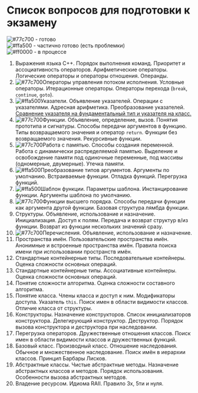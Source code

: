 # Список вопросов для подготовки к экзамену

![#77c700](https://placehold.co/15x15/77c700/77c700.png) - готово  
![#ffa500](https://placehold.co/15x15/ffa500/ffa500.png) - частично готово (есть проблемки)  
![#ff0000](https://placehold.co/15x15/ff0000/ff0000.png) - в процессе  

1. Выражения языка С++. Порядок выполнения команд. Приоритет и ассоциативность операторов. Арифметические операторы. Логические операторы и операторы отношения. Операнды.
2. ![#77c700](https://placehold.co/15x15/77c700/77c700.png)Операторы управления потоком исполнения. Условные операторы. Итерационные операторы. Операторы перехода (`break`, `continue`, `goto`).
3. ![#ffa500](https://placehold.co/15x15/ffa500/ffa500.png)Указатели. Объявление указателей. Операции с указателями. Адресная арифметика. Преобразование указателей. <u>Сравнение указателя на фундаментальный тип и указателя на класс.</u> 
4. ![#77c700](https://placehold.co/15x15/77c700/77c700.png)Функции. Объявление, определение, вызов. Понятия прототипа и сигнатуры. Способы передачи аргументов в функцию. Типы возвращаемого значения и оператор `return`. Функции без возвращаемого значения. Рекурсивные функции.
5. ![#77c700](https://placehold.co/15x15/77c700/77c700.png)Работа с памятью. Способы создания переменной. Работа с динамически распределяемой памятью. Выделение и освобождение памяти под одиночные переменные, под массивы (одномерные, двумерные). Утечка памяти.
6. ![#ffa500](https://placehold.co/15x15/ffa500/ffa500.png)Преобразование типов аргументов. Аргументы по умолчанию. Встраиваемые функции. Отладка функций. Перегрузка функций.
7. ![#ffa500](https://placehold.co/15x15/ffa500/ffa500.png)Шаблон функции. Параметры шаблона. Инстанцирование функции. Аргументы шаблона по умолчанию.
8. ![#77c700](https://placehold.co/15x15/77c700/77c700.png)Функции высшего порядка. Способы передачи функции как аргумента другой функции. Базовая структура лямбда функции.
9. Структуры. Объявление, использование и назначение. Инициализация. Доступ к полям. Передача и возврат структур в/из функции. Возврат из функции нескольких значений сразу.
10. ![#77c700](https://placehold.co/15x15/77c700/77c700.png)Перечисления. Объявление, использование и назначение.
11. Пространства имён. Пользовательские пространства имён. Анонимные и встроенные пространства имён. Правила поиска имени при использовании пространств имён.
12. Стандартные контейнерные типы. Последовательные контейнеры. Оценка сложности основных операций.
13. Стандартные контейнерные типы. Ассоциативные контейнеры. Оценка сложности основных операций.
14. Понятие сложности алгоритма. Оценка сложности составного алгоритма.
15. Понятие класса. Члены класса и доступ к ним. Модификаторы доступа. Указатель `this`. Поиск имен в области видимости классов. Отличие класса от структуры.
16. Конструкторы. Назначение конструкторов. Список инициализаторов конструктора. Делегирующий конструктор. Деструктор. Порядок вызова конструктора и деструктора при наследовании.
17. Перегрузка операторов. Дружественные отношения классов. Поиск имен в области видимости классов и дружественных функций.
18. Базовый класс. Производный класс. Отношение наследования. Обычное и множественное наследование. Поиск имён в иерархии классов. Принцип Барбары Лисков.
19. Абстрактные классы. Чистые абстрактные методы. Назначение абстрактных классов и методов. Порядок использования. Особенности вызова абстрактных методов.
20. Владение ресурсом. Идиома RAII. Правило 3x, 5ти и нуля.
